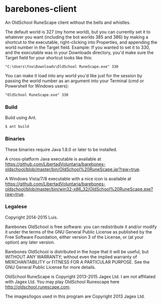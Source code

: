 barebones-client
================

An OldSchool RuneScape client without the bells and whistles.

The default world is 327 (my home world), but you can currently set it to whatever
you want (including the bot worlds 385 and 386) by making a shortcut to the executable, right-clicking
into Properties, and appending the world number in the Target field.
Example: If you wanted to set it to 330, and the executable was in your Downloads
directory, you'd make sure the Target field for your shortcut looks like this:
```
"C:\Users\You\Downloads\OldSchool RuneScape.exe" 330
```

You can make it load into any world you'd like just for the session by passing the world number as an argument
into your Terminal (cmd or Powershell for Windows users):
```
"OldSchool RuneScape.exe" 330
```

### Build
Build using Ant.
```
$ ant build
```

### Binaries
These binaries require Java 1.8.0 or later to be installed.

A cross-platform Java executable is available at <https://github.com/LibertadVoluntaria/barebones-oldschool/blob/master/bin/OldSchool%20RuneScape.jar?raw=true>.

A Windows Vista/7/8 executable with a nice icon is available at <https://github.com/LibertadVoluntaria/barebones-oldschool/blob/master/bin/win32-x86_32/OldSchool%20RuneScape.exe?raw=true>.

### Legalese

Copyright 2014-2015 Luis.

Barebones OldSchool is free software: you can redistribute it and/or modify
it under the terms of the GNU General Public License as published by
the Free Software Foundation, either version 3 of the License, or
(at your option) any later version.

Barebones OldSchool is distributed in the hope that it will be useful,
but WITHOUT ANY WARRANTY; without even the implied warranty of
MERCHANTABILITY or FITNESS FOR A PARTICULAR PURPOSE.  See the
GNU General Public License for more details.

OldSchool RuneScape is Copyright 2013-2015 Jagex Ltd. I am not
affiliated with Jagex Ltd. You may play OldSchool Runescape
here <http://oldschool.runescape.com>.

The images/logos used in this program are Copyright 2013 Jagex Ltd.
